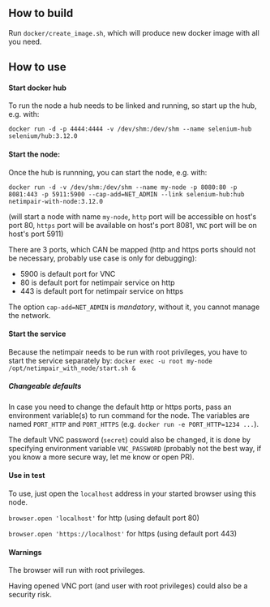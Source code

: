 ## How to build
Run `docker/create_image.sh`, which will produce new docker image with all you need.

## How to use
#### Start docker hub
To run the node a hub needs to be linked and running, so start up the hub, e.g. with:

`docker run -d -p 4444:4444 -v /dev/shm:/dev/shm --name selenium-hub selenium/hub:3.12.0`

#### Start the node:
Once the hub is runnning, you can start the node, e.g. with:

`docker run -d -v /dev/shm:/dev/shm --name my-node -p 8080:80 -p 8081:443 -p 5911:5900 --cap-add=NET_ADMIN --link selenium-hub:hub netimpair-with-node:3.12.0`

(will start a node with name `my-node`,
 `http` port will be accessible on host's port 80,
 `https` port will be available on host's port 8081,
 `VNC` port will be on host's port 5911)

There are 3 ports, which CAN be mapped (http and https ports should not be necessary, probably use case is only for debugging):
* 5900 is default port for VNC
* 80 is default port for netimpair service on http
* 443 is default port for netimpair service on https

The option `cap-add=NET_ADMIN` is *mandatory*, without it, you cannot manage the network.

#### Start the service
Because the netimpair needs to be run with root privileges, you have to start the service separately by:
`docker exec -u root my-node /opt/netimpair_with_node/start.sh &`

##### Changeable defaults
In case you need to change the default http or https ports, pass an environment variable(s) to run command for the node.
The variables are named `PORT_HTTP` and `PORT_HTTPS` (e.g. `docker run -e PORT_HTTP=1234 ...`).  

The default VNC password (`secret`) could also be changed, it is done by specifying environment variable `VNC_PASSWORD` (probably not the best way, if you know a more secure way, let me know or open PR).

#### Use in test
To use, just open the `localhost` address in your started browser using this node.

`browser.open 'localhost'` for http (using default port 80)

`browser.open 'https://localhost'` for https (using default port 443)

#### Warnings
The browser will run with root privileges.

Having opened VNC port (and user with root privileges) could also be a security risk.
